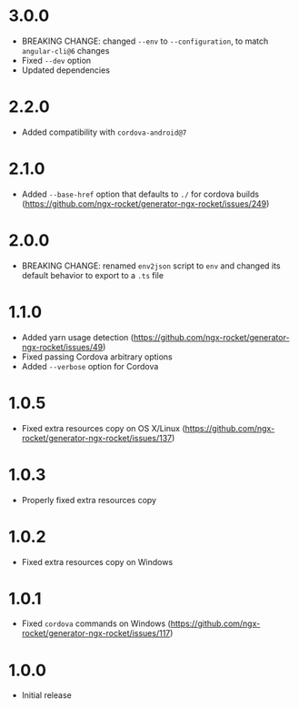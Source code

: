 # 3.0.0
- BREAKING CHANGE: changed `--env` to `--configuration`, to match `angular-cli@6` changes
- Fixed `--dev` option
- Updated dependencies

# 2.2.0
- Added compatibility with `cordova-android@7`

# 2.1.0
- Added `--base-href` option that defaults to `./` for cordova builds (https://github.com/ngx-rocket/generator-ngx-rocket/issues/249)

# 2.0.0
- BREAKING CHANGE: renamed `env2json` script to `env` and changed its default behavior to export to a `.ts` file

# 1.1.0
- Added yarn usage detection (https://github.com/ngx-rocket/generator-ngx-rocket/issues/49)
- Fixed passing Cordova arbitrary options
- Added `--verbose` option for Cordova

# 1.0.5
- Fixed extra resources copy on OS X/Linux (https://github.com/ngx-rocket/generator-ngx-rocket/issues/137)

# 1.0.3
- Properly fixed extra resources copy

# 1.0.2
- Fixed extra resources copy on Windows

# 1.0.1
- Fixed `cordova` commands on Windows (https://github.com/ngx-rocket/generator-ngx-rocket/issues/117)

# 1.0.0
- Initial release
